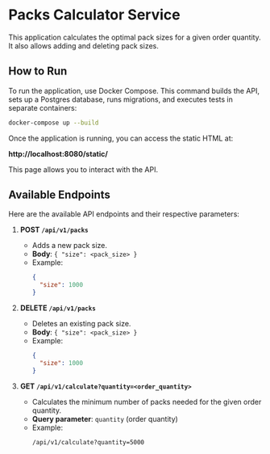 # Packs Calculator Service

This application calculates the optimal pack sizes for a given order quantity.
It also allows adding and deleting pack sizes.

## How to Run

To run the application, use Docker Compose. This command builds the API, sets up a Postgres database, runs migrations, and executes tests in separate containers:

```bash
docker-compose up --build
```

Once the application is running, you can access the static HTML at:

**http://localhost:8080/static/**

This page allows you to interact with the API.

## Available Endpoints

Here are the available API endpoints and their respective parameters:

1. **POST `/api/v1/packs`**
    - Adds a new pack size.
    - **Body**: `{ "size": <pack_size> }`
    - Example:
      ```json
      {
        "size": 1000
      }
      ```

2. **DELETE `/api/v1/packs`**
    - Deletes an existing pack size.
    - **Body**: `{ "size": <pack_size> }`
    - Example:
      ```json
      {
        "size": 1000
      }
      ```

3. **GET `/api/v1/calculate?quantity=<order_quantity>`**
    - Calculates the minimum number of packs needed for the given order quantity.
    - **Query parameter**: `quantity` (order quantity)
    - Example:
      ```
      /api/v1/calculate?quantity=5000
      ```